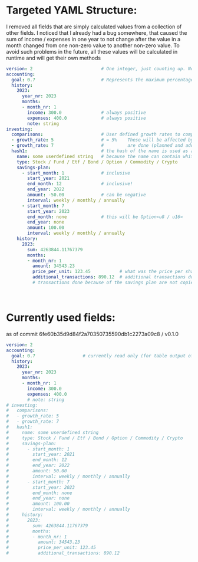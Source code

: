 # Targeted YAML Structure:

I removed all fields that are simply calculated values from a collection of other fields. I noticed that I already had a bug somewhere, that caused the sum of income / expenses in one year to not change after the value in a month changed from one non-zero value to another non-zero value. To avoid such problems in the future, all these values will be calculated in runtime and will get their own methods

```YAML
version: 2                          # One integer, just counting up. No x.y.z versioning                           
accounting:
  goal: 0.7                         # Represents the maximum percentage a user wants to spend of their income (per month/year)
  history:
    2023:
      year_nr: 2023
      months:
      - month_nr: 1
        income: 300.0               # always positive
        expenses: 400.0             # always positive
        note: string
investing:
  comparisons:                      # User defined growth rates to compare to
  - growth_rate: 5                  # = 5%    These will be affected by all transactions that
  - growth_rate: 7                  #         are done (planned and additional)
  hash1:                            # the hash of the name is used as an index
    name: some userdefined string   # because the name can contain whitespace
    type: Stock / Fund / Etf / Bond / Option / Commodity / Crypto
    savings-plan:
      - start_month: 1              # inclusive
        start_year: 2021
        end_month: 12               # inclusive!
        end_year: 2022
        amount: -50.00              # can be negative
        interval: weekly / monthly / annually
      - start_month: 7
        start_year: 2023
        end_month: none             # this will be Option<u8 / u16>
        end_year: none
        amount: 100.00
        interval: weekly / monthly / annually
    history: 
      2023:
        sum: 4263844.11767379
        months:
        - month_nr: 1
          amount: 34543.23
          price_per_unit: 123.45           # what was the price per share at the time of adding this data?
          additional_transactions: 890.12  # additional transactions done, dividends would go here
          # transactions done because of the savings plan are not copied here
```
<br>

# Currently used fields:
as of commit 6fe60b35d9d84f2a70350735590db1c2273a09c8 / v0.1.0
```YAML
version: 2
accounting:
  goal: 0.7                  # currently read only (for table output of one year)
  history:
    2023:
      year_nr: 2023
      months:
      - month_nr: 1
        income: 300.0
        expenses: 400.0
        # note: string
# investing:
#   comparisons:
#   - growth_rate: 5
#   - growth_rate: 7
#   hash1:
#     name: some userdefined string
#     type: Stock / Fund / Etf / Bond / Option / Commodity / Crypto
#     savings-plan:
#       - start_month: 1
#         start_year: 2021
#         end_month: 12
#         end_year: 2022
#         amount: 50.00
#         interval: weekly / monthly / annually
#       - start_month: 7
#         start_year: 2023
#         end_month: none
#         end_year: none
#         amount: 100.00
#         interval: weekly / monthly / annually
#     history:
#       2023:
#         sum: 4263844.11767379
#         months:
#         - month_nr: 1
#           amount: 34543.23
#           price_per_unit: 123.45
#           additional_transactions: 890.12
```
